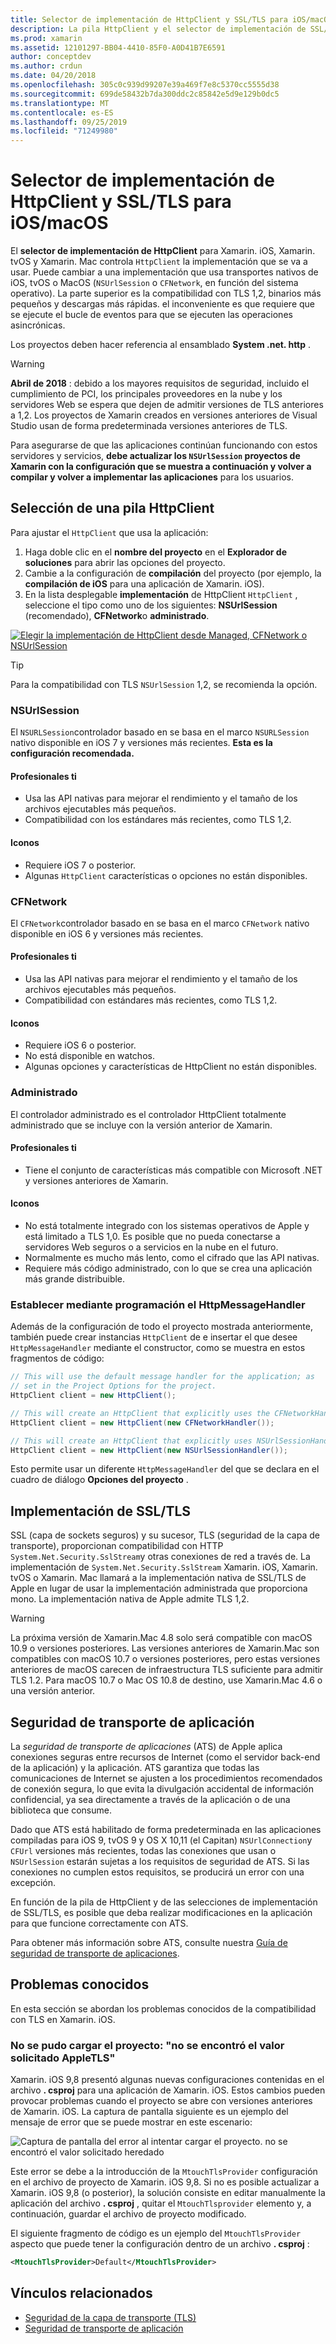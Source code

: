 ```yaml
---
title: Selector de implementación de HttpClient y SSL/TLS para iOS/macOS
description: La pila HttpClient y el selector de implementación de SSL/TLS determinan la implementación de HttpClient y SSL/TLS que usará la aplicación de Xamarin iOS, tvOS o macOS.
ms.prod: xamarin
ms.assetid: 12101297-BB04-4410-85F0-A0D41B7E6591
author: conceptdev
ms.author: crdun
ms.date: 04/20/2018
ms.openlocfilehash: 305c0c939d99207e39a469f7e8c5370cc5555d38
ms.sourcegitcommit: 699de58432b7da300ddc2c85842e5d9e129b0dc5
ms.translationtype: MT
ms.contentlocale: es-ES
ms.lasthandoff: 09/25/2019
ms.locfileid: "71249980"
---
```

# <a name="httpclient-and-ssltls-implementation-selector-for-iosmacos"></a>Selector de implementación de HttpClient y SSL/TLS para iOS/macOS

El **selector de implementación de HttpClient** para Xamarin. iOS, Xamarin. tvOS y Xamarin. Mac controla `HttpClient` la implementación que se va a usar. Puede cambiar a una implementación que usa transportes nativos de iOS, tvOS o MacOS (`NSUrlSession` o `CFNetwork`, en función del sistema operativo). La parte superior es la compatibilidad con TLS 1,2, binarios más pequeños y descargas más rápidas. el inconveniente es que requiere que se ejecute el bucle de eventos para que se ejecuten las operaciones asincrónicas.

Los proyectos deben hacer referencia al ensamblado **System .net. http** .

> [!WARNING]
> **Abril de 2018** : debido a los mayores requisitos de seguridad, incluido el cumplimiento de PCI, los principales proveedores en la nube y los servidores Web se espera que dejen de admitir versiones de TLS anteriores a 1,2. Los proyectos de Xamarin creados en versiones anteriores de Visual Studio usan de forma predeterminada versiones anteriores de TLS.
>
> Para asegurarse de que las aplicaciones continúan funcionando con estos servidores y servicios, **debe actualizar los `NSUrlSession` proyectos de Xamarin con la configuración que se muestra a continuación y volver a compilar y volver a implementar las aplicaciones** para los usuarios.

## <a name="selecting-an-httpclient-stack"></a>Selección de una pila HttpClient

Para ajustar el `HttpClient` que usa la aplicación:

1. Haga doble clic en el **nombre del proyecto** en el **Explorador de soluciones** para abrir las opciones del proyecto.
2. Cambie a la configuración de **compilación** del proyecto (por ejemplo, la **compilación de iOS** para una aplicación de Xamarin. iOS).
3. En la lista desplegable **implementación** de HttpClient `HttpClient` , seleccione el tipo como uno de los siguientes: **NSUrlSession** (recomendado), **CFNetwork**o **administrado**.

[![Elegir la implementación de HttpClient desde Managed, CFNetwork o NSUrlSession](http-stack-images/http-xs-sml.png)](http-stack-images/http-xs.png#lightbox)

> [!TIP]
> Para la compatibilidad con TLS `NSUrlSession` 1,2, se recomienda la opción.

### <a name="nsurlsession"></a>NSUrlSession

El `NSURLSession`controlador basado en se basa en el marco `NSURLSession` nativo disponible en iOS 7 y versiones más recientes. 
**Esta es la configuración recomendada.**

#### <a name="pros"></a>Profesionales ti

- Usa las API nativas para mejorar el rendimiento y el tamaño de los archivos ejecutables más pequeños.
- Compatibilidad con los estándares más recientes, como TLS 1,2.

#### <a name="cons"></a>Iconos

- Requiere iOS 7 o posterior.
- Algunas `HttpClient` características o opciones no están disponibles.

### <a name="cfnetwork"></a>CFNetwork

El `CFNetwork`controlador basado en se basa en el marco `CFNetwork` nativo disponible en iOS 6 y versiones más recientes.

#### <a name="pros"></a>Profesionales ti

- Usa las API nativas para mejorar el rendimiento y el tamaño de los archivos ejecutables más pequeños.
- Compatibilidad con estándares más recientes, como TLS 1,2.

#### <a name="cons"></a>Iconos

- Requiere iOS 6 o posterior.
- No está disponible en watchos.
- Algunas opciones y características de HttpClient no están disponibles.

### <a name="managed"></a>Administrado

El controlador administrado es el controlador HttpClient totalmente administrado que se incluye con la versión anterior de Xamarin.

#### <a name="pros"></a>Profesionales ti

- Tiene el conjunto de características más compatible con Microsoft .NET y versiones anteriores de Xamarin.

#### <a name="cons"></a>Iconos

- No está totalmente integrado con los sistemas operativos de Apple y está limitado a TLS 1,0. Es posible que no pueda conectarse a servidores Web seguros o a servicios en la nube en el futuro.
- Normalmente es mucho más lento, como el cifrado que las API nativas.
- Requiere más código administrado, con lo que se crea una aplicación más grande distribuible.

### <a name="programmatically-setting-the-httpmessagehandler"></a>Establecer mediante programación el HttpMessageHandler

Además de la configuración de todo el proyecto mostrada anteriormente, también puede crear instancias `HttpClient` de e insertar el que desee `HttpMessageHandler` mediante el constructor, como se muestra en estos fragmentos de código:

```csharp
// This will use the default message handler for the application; as
// set in the Project Options for the project.
HttpClient client = new HttpClient();

// This will create an HttpClient that explicitly uses the CFNetworkHandler
HttpClient client = new HttpClient(new CFNetworkHandler());

// This will create an HttpClient that explicitly uses NSUrlSessionHandler
HttpClient client = new HttpClient(new NSUrlSessionHandler());
```

Esto permite usar un diferente `HttpMessageHandler` del que se declara en el cuadro de diálogo **Opciones del proyecto** .

## <a name="ssltls-implementation"></a>Implementación de SSL/TLS

SSL (capa de sockets seguros) y su sucesor, TLS (seguridad de la capa de transporte), proporcionan compatibilidad con HTTP `System.Net.Security.SslStream`y otras conexiones de red a través de. La implementación de `System.Net.Security.SslStream` Xamarin. iOS, Xamarin. tvOS o Xamarin. Mac llamará a la implementación nativa de SSL/TLS de Apple en lugar de usar la implementación administrada que proporciona mono. La implementación nativa de Apple admite TLS 1,2.

> [!WARNING]
> La próxima versión de Xamarin.Mac 4.8 solo será compatible con macOS 10.9 o versiones posteriores.
> Las versiones anteriores de Xamarin.Mac son compatibles con macOS 10.7 o versiones posteriores, pero estas versiones anteriores de macOS carecen de infraestructura TLS suficiente para admitir TLS 1.2. Para macOS 10.7 o Mac OS 10.8 de destino, use Xamarin.Mac 4.6 o una versión anterior.

## <a name="app-transport-security"></a>Seguridad de transporte de aplicación

La _seguridad de transporte de aplicaciones_ (ATS) de Apple aplica conexiones seguras entre recursos de Internet (como el servidor back-end de la aplicación) y la aplicación. ATS garantiza que todas las comunicaciones de Internet se ajusten a los procedimientos recomendados de conexión segura, lo que evita la divulgación accidental de información confidencial, ya sea directamente a través de la aplicación o de una biblioteca que consume.

Dado que ATS está habilitado de forma predeterminada en las aplicaciones compiladas para iOS 9, tvOS 9 y OS X 10,11 (el Capitan) `NSUrlConnection`y `CFUrl` versiones más recientes, todas las conexiones que usan o `NSUrlSession` estarán sujetas a los requisitos de seguridad de ATS. Si las conexiones no cumplen estos requisitos, se producirá un error con una excepción.

En función de la pila de HttpClient y de las selecciones de implementación de SSL/TLS, es posible que deba realizar modificaciones en la aplicación para que funcione correctamente con ATS.

Para obtener más información sobre ATS, consulte nuestra [Guía de seguridad de transporte de aplicaciones](~/ios/app-fundamentals/ats.md).

## <a name="known-issues"></a>Problemas conocidos

En esta sección se abordan los problemas conocidos de la compatibilidad con TLS en Xamarin. iOS.

### <a name="project-failed-to-load-with-error-requested-value-appletls-wasnt-found"></a>No se pudo cargar el proyecto: "no se encontró el valor solicitado AppleTLS"

Xamarin. iOS 9,8 presentó algunas nuevas configuraciones contenidas en el archivo **. csproj** para una aplicación de Xamarin. iOS. Estos cambios pueden provocar problemas cuando el proyecto se abre con versiones anteriores de Xamarin. iOS. La captura de pantalla siguiente es un ejemplo del mensaje de error que se puede mostrar en este escenario:

![Captura de pantalla del error al intentar cargar el proyecto. no se encontró el valor solicitado heredado](http-stack-images/tlserror-xs.png)

Este error se debe a la introducción de la `MtouchTlsProvider` configuración en el archivo de proyecto de Xamarin. iOS 9,8. Si no es posible actualizar a Xamarin. iOS 9,8 (o posterior), la solución consiste en editar manualmente la aplicación del archivo **. csproj** , quitar el `MtouchTlsprovider` elemento y, a continuación, guardar el archivo de proyecto modificado.

El siguiente fragmento de código es un ejemplo del `MtouchTlsProvider` aspecto que puede tener la configuración dentro de un archivo **. csproj** :

```xml
<MtouchTlsProvider>Default</MtouchTlsProvider>
```

## <a name="related-links"></a>Vínculos relacionados

- [Seguridad de la capa de transporte (TLS)](~/cross-platform/app-fundamentals/transport-layer-security.md)
- [Seguridad de transporte de aplicación](~/ios/app-fundamentals/ats.md)
